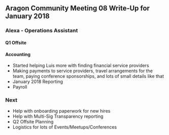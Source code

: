 ## Aragon Community Meeting 08 Write-Up for January 2018

### Alexa - Operations Assistant

#### Q1 Offsite

#### Accounting
- Started helping Luis more with finding financial service providers
- Making payments to service providers, travel arrangements for the team, paying conference sponsorships, and lots of small details like that
- January 2018 Reporting
- Payroll

### Next
- Help with onboarding paperwork for new hires
- Help with Multi-Sig Transparency reporting
- Q2 Offsite Planning
- Logistics for lots of Events/Meetups/Conferences
